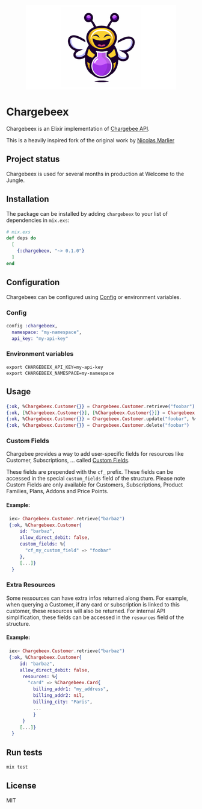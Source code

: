 <p align="center">
  <img src="logo.png" />
</p>

# Chargebeex

Chargebeex is an Elixir implementation of [Chargebee
API](https://apidocs.chargebee.com/docs/api).

This is a heavily inspired fork of the original work by [Nicolas
Marlier](https://github.com/NicolasMarlier/chargebee-elixir)

## Project status

Chargebeex is used for several months in production at Welcome to the Jungle.

## Installation

The package can be installed by adding `chargebeex` to your list of dependencies in `mix.exs`:

```elixir
# mix.exs
def deps do
  [
    {:chargebeex, "~> 0.1.0"}
  ]
end
```

## Configuration

Chargebeex can be configured using [Config](https://hexdocs.pm/elixir/1.12/Config.html) or environment variables.

### Config

```elixir
config :chargebeex,
  namespace: "my-namespace",
  api_key: "my-api-key"
```

### Environment variables

```
export CHARGEBEEX_API_KEY=my-api-key
export CHARGEBEEX_NAMESPACE=my-namespace
```

## Usage
```elixir
{:ok, %Chargebeex.Customer{}} = Chargebeex.Customer.retrieve("foobar")
{:ok, [%Chargebeex.Customer{}], [%Chargebeex.Customer{}]} = Chargebeex.Customer.list()
{:ok, %Chargebeex.Customer{}} = Chargebeex.Customer.update("foobar", %{name: "updated"})
{:ok, %Chargebeex.Customer{}} = Chargebeex.Customer.delete("foobar")
```

### Custom Fields

Chargebee provides a way to add user-specific fields for resources like
Customer, Subscriptions, ... called [Custom
Fields](https://www.chargebee.com/docs/2.0/custom_fields.html).

These fields are prepended with the `cf_` prefix. These fields can be accessed
in the special `custom_fields` field of the structure. Please note Custom Fields
are only available for Customers, Subscriptions, Product Families, Plans,
Addons and Price Points.

#### Example:

```elixir
 iex> Chargebeex.Customer.retrieve("barbaz")
 {:ok, %Chargebeex.Customer{
     id: "barbaz",
     allow_direct_debit: false,
     custom_fields: %{
       "cf_my_custom_field" => "foobar"
     },
     [...]}
  }
```

### Extra Resources

Some ressources can have extra infos returned along them. For example, when
querying a Customer, if any card or subscription is linked to this customer,
these resources will also be returned. For internal API simplification, these
fields can be accessed in the `resources` field of the structure.

#### Example:

```elixir
 iex> Chargebeex.Customer.retrieve("barbaz")
 {:ok, %Chargebeex.Customer{
     id: "barbaz",
     allow_direct_debit: false,
      resources: %{
        "card" => %Chargebeex.Card{
          billing_addr1: "my_address",
          billing_addr2: nil,
          billing_city: "Paris",
          ...
          }
      }
     [...]}
  }
```

## Run tests

```sh
mix test
```

## License
MIT
